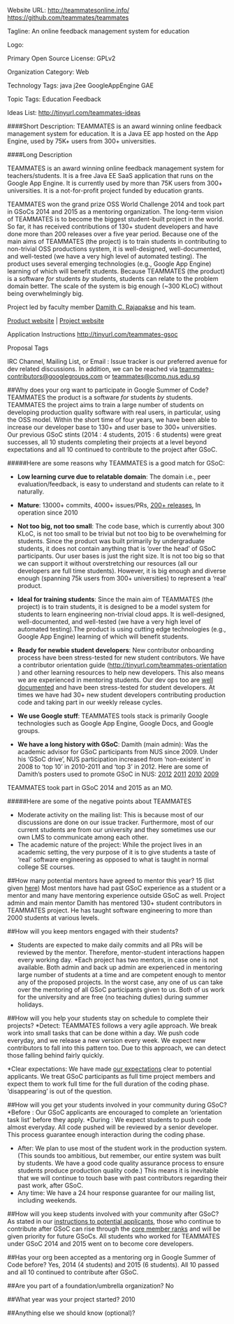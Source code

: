 Website URL: http://teammatesonline.info/ https://github.com/teammates/teammates  

Tagline: An online feedback management system for education

Logo: 

Primary Open Source License: GPLv2

Organization Category: Web

Technology Tags: java j2ee GoogleAppEngine GAE 

Topic Tags: Education Feedback

Ideas List: http://tinyurl.com/teammates-ideas

####Short Description: 
TEAMMATES is an award winning online feedback management system for education. 
It is a Java EE app hosted on the App Engine, used by 75K+ users from 300+ universities.

####Long Description

TEAMMATES is an award winning online feedback management system for teachers/students. 
It is a free Java EE SaaS application that runs on the Google App Engine. 
It is currently used by more than 75K users from 300+ universities. 
It is a not-for-profit project funded by education grants.

TEAMMATES won the grand prize OSS World Challenge 2014 and took part in GSoCs 2014 and 2015 as a mentoring organization.
The long-term vision of TEAMMATES is to become the biggest student-built project in the world. 
So far,  it has received contributions of 130+ student developers and have done more than 200 releases over a five year period. 
Because one of the main aims of TEAMMATES (the project)  is to train students in contributing to non-trivial OSS productions system, 
it is well-designed, well-documented, and well-tested (we have a very high level of automated testing).
The product uses several emerging technologies (e.g., Google App Engine) learning of which will benefit students. 
Because TEAMMATES (the product) is a software *for* students *by* students, students can relate to the problem domain better. 
The scale of the system is big enough (~300 KLoC) without being overwhelmingly big. 

Project led by faculty member [Damith C. Rajapakse](http://www.comp.nus.edu.sg/~damithch)  and his team.

[Product website](http://teammatesOnline.info) | [Project website](https://github.com/TEAMMATES/teammates)


Application Instructions http://tinyurl.com/teammates-gsoc

Proposal Tags

IRC Channel, Mailing List, or Email : Issue tracker is our preferred avenue for dev related discussions. In addition, we can be reached via teammates-contributors@googlegroups.com or teammates@comp.nus.edu.sg 

##Why does your org want to participate in Google Summer of Code?
TEAMMATES the product is a software *for* students *by* students. TEAMMATES the project aims to train a large number of students on developing production quality software with real users, in particular, using the OSS model. Within the short time of four years, we have been able to increase our developer base to 130+ and user base to 300+ universities.  Our previous GSoC stints (2014 : 4 students, 2015 : 6 students) were great successes, all 10 students completing their projects at a level beyond expectations and all 10 continued to contribute to the project after GSoC. 

#####Here are some reasons why TEAMMATES is a good match for GSoC:

* **Low learning curve due to relatable domain**: 
The domain i.e., peer evaluation/feedback, is easy to understand and students can relate to it naturally.

* **Mature**: 13000+ commits, 4000+ issues/PRs, [200+ releases](https://github.com/TEAMMATES/teammates/milestones?direction=desc&sort=due_date&state=closed), In operation since 2010 

* **Not too big, not too small**:
The code base, which is currently about 300 KLoC, is not too small to be trivial but not too big to be overwhelming for students. Since the product was built primarily by undergraduate students, it does not contain anything that is ‘over the head’ of GSoC participants.
Our user bases is just the right size. It is not too big so that we can support it without overstretching our resources (all our developers are full time students). However, it is big enough and diverse enough (spanning 75k users from 300+ universities) to represent a ‘real’ product.

* **Ideal for training students**: 
Since the main aim of TEAMMATES (the project)  is to train students, it is designed to be a model system for students to learn engineering non-trivial cloud apps. It is well-designed, well-documented, and well-tested (we have a very high level of automated testing).The product is using cutting edge technologies (e.g., Google App Engine) learning of which will benefit students. 

* **Ready for newbie student developers**: 
New contributor onboarding process have been stress-tested for new student contributors. We have a contributor orientation guide (http://tinyurl.com/teammates-orientation )  and other learning resources to help new developers. This also means we are experienced in mentoring students. Our dev ops too are [well documented](https://github.com/TEAMMATES/teammates/blob/master/devdocs/process.md) and have been stress-tested for student developers. At times we have had 30+ new student developers contributing production code and taking part in our weekly release cycles.

* **We use Google stuff**: 
TEAMMATES tools stack is primarily Google technologies such as Google App Engine, Google Docs, and Google groups.

* **We have a long history with GSoC**:
Damith (main admin): Was the academic advisor for GSoC participants from NUS since 2009. Under his ‘GSoC drive’, NUS participation increased from ‘non-existent’ in 2008 to ‘top 10’ in 2010-2011 and ‘top 3’ in 2012. Here are some of Damith’s posters used to promote GSoC in NUS: [2012](http://www.comp.nus.edu.sg/~seer/NUS-GSoC-2012-Poster.png) [2011](http://www.comp.nus.edu.sg/~seer/NUS-GSoC-2011-Poster.png) [2010](http://www.comp.nus.edu.sg/~seer/NUS-GSoC-2010-Poster.png) [2009](http://www.comp.nus.edu.sg/~seer/NUS-GSoC-2009-Poster.png)

TEAMMATES took part in GSoC 2014 and 2015 as an MO.

#####Here are some of the negative points about TEAMMATES

* Moderate activity on the mailing list: This is because most of our discussions are done on our issue tracker. Furthermore, most of our current students are from our university and they sometimes use our own LMS to communicate among each other.
* The academic nature of the project: While the project lives in an academic setting, the very purpose of it is to give students a taste of ‘real’ software engineering as opposed to what is taught in normal college SE courses.

##How many potential mentors have agreed to mentor this year?
15 (list given [here](http://tinyurl.com/teammates-gsoc))
Most mentors have had past GSoC experience as a student or a mentor and many have mentoring experience outside GSoC as well. Project admin and main mentor Damith has mentored 130+ student contributors in TEAMMATES project. He has taught software engineering to more than 2000 students at various levels.

##How will you keep mentors engaged with their students?

* Students are expected to make daily commits and all PRs will be reviewed by the mentor. Therefore, mentor-student interactions happen every working day.
*Each project has two mentors, in case one is not available.  Both admin and back up admin are experienced in mentoring large number of students at a time and are competent enough to mentor any of the proposed projects. In the worst case, any one of us can take over the mentoring of all GSoC participants given to us. Both of us work for the university and are free (no teaching duties) during summer holidays.


##How will you help your students stay on schedule to complete their projects?
*Detect: TEAMMATES follows a very agile approach. We break work into small tasks that can be done within a day. We push code everyday, and we release a new version every week. We expect new contributors to fall into this pattern too. Due to this approach, we can detect those falling behind fairly quickly. 

*Clear expectations: We have made [our expectations](http://tinyurl.com/teammates-gsoc) clear to potential applicants. We treat GSoC participants as full time project members and expect them to work full time for the full duration of the coding phase. ‘disappearing’ is out of the question. 

##How will you get your students involved in your community during GSoC?
*Before : Our GSoC applicants are encouraged to complete an ‘orientation task list’ before they apply. 
*During : We expect students to push code almost everyday. All code pushed will be reviewed by a senior developer. This process guarantee enough interaction during the coding phase.
* After: We plan to use most of the student work in the production system. (This sounds too ambitious, but remember, our entire system was built by students. We have a good code quality assurance process to ensure students produce production quality code.) This means it is inevitable that we will continue to touch base with past contributors regarding their past work, after GSoC. 
* Any time: We have a 24 hour response guarantee for our mailing list, including weekends. 


##How will you keep students involved with your community after GSoC?
As stated in our [instructions to potential applicants](http://tinyurl.com/teammates-gsoc), those who continue to contribute after GSoC can rise through the [core member ranks](https://teammatesv4.appspot.com/about.html ) and will be given priority for future GSoCs. All students who worked for TEAMMATES under GSoC 2014 and 2015 went on to become core developers.

##Has your org been accepted as a mentoring org in Google Summer of Code before?
Yes, 2014 (4 students) and 2015 (6 students). All 10 passed and all 10 continued to contribute after GSoC.

##Are you part of a foundation/umbrella organization?
No

##What year was your project started?
2010

##Anything else we should know (optional)?
